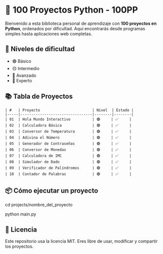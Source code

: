 # 🐍 100 Proyectos Python - 100PP

Bienvenido a esta biblioteca personal de aprendizaje con **100 proyectos en Python**, ordenados por dificultad. Aquí encontrarás desde programas simples hasta aplicaciones web completas.

## 🚦 Niveles de dificultad

- 🟢 Básico
- 🟡 Intermedio
- 🔵 Avanzado
- 🔴 Experto

## 📚 Tabla de Proyectos
```
| #   | Proyecto                        | Nivel  | Estado |
|-----|---------------------------------|--------|--------|
| 01  | Hola Mundo Interactivo          | 🟢     | ✅     |
| 02  | Calculadora Básica              | 🟢     | ✅     |
| 03  | Conversor de Temperatura        | 🟢     | ✅     |
| 04  | Adivina el Número               | 🟢     | ✅     |
| 05  | Generador de Contraseñas        | 🟢     | ✅     |
| 06  | Conversor de Monedas            | 🟢     | ✅     |
| 07  | Calculadora de IMC              | 🟢     | ✅     |
| 08  | Simulador de Dado               | 🟢     | ✅     |
| 09  | Verificador de Palíndromos      | 🟢     | ✅     |
| 10  | Contador de Palabras            | 🟢     | ✅     |

```
## 📦 Cómo ejecutar un proyecto
cd projects/nombre_del_proyecto

python main.py

## 📃 Licencia
Este repositorio usa la licencia MIT. Eres libre de usar, modificar y compartir los proyectos.